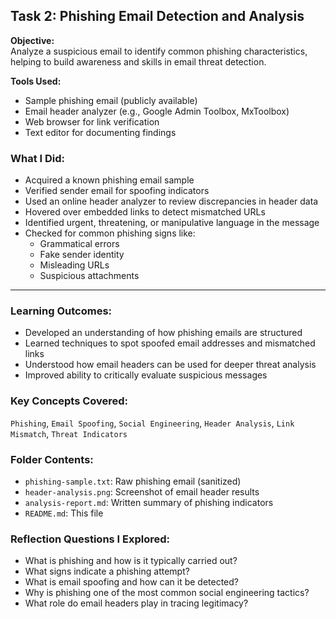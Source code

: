 ## Task 2: Phishing Email Detection and Analysis

**Objective:**  
Analyze a suspicious email to identify common phishing characteristics, helping to build awareness and skills in email threat detection.

**Tools Used:**  
- Sample phishing email (publicly available)  
- Email header analyzer (e.g., Google Admin Toolbox, MxToolbox)  
- Web browser for link verification  
- Text editor for documenting findings

### What I Did:
- Acquired a known phishing email sample
- Verified sender email for spoofing indicators
- Used an online header analyzer to review discrepancies in header data
- Hovered over embedded links to detect mismatched URLs
- Identified urgent, threatening, or manipulative language in the message
- Checked for common phishing signs like:
  - Grammatical errors
  - Fake sender identity
  - Misleading URLs
  - Suspicious attachments

---

### Learning Outcomes:
- Developed an understanding of how phishing emails are structured
- Learned techniques to spot spoofed email addresses and mismatched links
- Understood how email headers can be used for deeper threat analysis
- Improved ability to critically evaluate suspicious messages

### Key Concepts Covered:
`Phishing`, `Email Spoofing`, `Social Engineering`, `Header Analysis`, `Link Mismatch`, `Threat Indicators`

### Folder Contents:
- `phishing-sample.txt`: Raw phishing email (sanitized)
- `header-analysis.png`: Screenshot of email header results
- `analysis-report.md`: Written summary of phishing indicators
- `README.md`: This file

### Reflection Questions I Explored:
- What is phishing and how is it typically carried out?
- What signs indicate a phishing attempt?
- What is email spoofing and how can it be detected?
- Why is phishing one of the most common social engineering tactics?
- What role do email headers play in tracing legitimacy?
